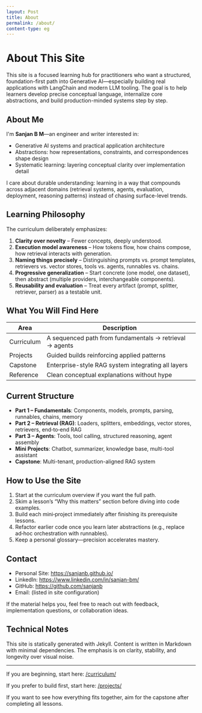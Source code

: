 ```yaml
---
layout: Post
title: About
permalink: /about/
content-type: eg
---
```


# About This Site

This site is a focused learning hub for practitioners who want a structured, foundation-first path into Generative AI—especially building real applications with LangChain and modern LLM tooling. The goal is to help learners develop precise conceptual language, internalize core abstractions, and build production-minded systems step by step.

## About Me

I'm **Sanjan B M**—an engineer and writer interested in:

- Generative AI systems and practical application architecture
- Abstractions: how representations, constraints, and correspondences shape design
- Systematic learning: layering conceptual clarity over implementation detail

I care about durable understanding: learning in a way that compounds across adjacent domains (retrieval systems, agents, evaluation, deployment, reasoning patterns) instead of chasing surface-level trends.

## Learning Philosophy

The curriculum deliberately emphasizes:

1. **Clarity over novelty** – Fewer concepts, deeply understood.
2. **Execution model awareness** – How tokens flow, how chains compose, how retrieval interacts with generation.
3. **Naming things precisely** – Distinguishing prompts vs. prompt templates, retrievers vs. vector stores, tools vs. agents, runnables vs. chains.
4. **Progressive generalization** – Start concrete (one model, one dataset), then abstract (multiple providers, interchangeable components).
5. **Reusability and evaluation** – Treat every artifact (prompt, splitter, retriever, parser) as a testable unit.

## What You Will Find Here

| Area       | Description                                             |
| ---------- | ------------------------------------------------------- |
| Curriculum | A sequenced path from fundamentals → retrieval → agents |
| Projects   | Guided builds reinforcing applied patterns              |
| Capstone   | Enterprise-style RAG system integrating all layers      |
| Reference  | Clean conceptual explanations without hype              |

## Current Structure

- **Part 1 – Fundamentals**: Components, models, prompts, parsing, runnables, chains, memory
- **Part 2 – Retrieval (RAG)**: Loaders, splitters, embeddings, vector stores, retrievers, end‑to‑end RAG
- **Part 3 – Agents**: Tools, tool calling, structured reasoning, agent assembly
- **Mini Projects**: Chatbot, summarizer, knowledge base, multi-tool assistant
- **Capstone**: Multi-tenant, production-aligned RAG system

## How to Use the Site

1. Start at the curriculum overview if you want the full path.
2. Skim a lesson’s “Why this matters” section before diving into code examples.
3. Build each mini‑project immediately after finishing its prerequisite lessons.
4. Refactor earlier code once you learn later abstractions (e.g., replace ad‑hoc orchestration with runnables).
5. Keep a personal glossary—precision accelerates mastery.

## Contact

- Personal Site: https://sanjanb.github.io/
- LinkedIn: https://www.linkedin.com/in/sanjan-bm/
- GitHub: https://github.com/sanjanb
- Email: (listed in site configuration)

If the material helps you, feel free to reach out with feedback, implementation questions, or collaboration ideas.

## Technical Notes

This site is statically generated with Jekyll. Content is written in Markdown with minimal dependencies. The emphasis is on clarity, stability, and longevity over visual noise.

---

If you are beginning, start here: [/curriculum/](/curriculum/)

If you prefer to build first, start here: [/projects/](/projects/)

If you want to see how everything fits together, aim for the capstone after completing all lessons.
